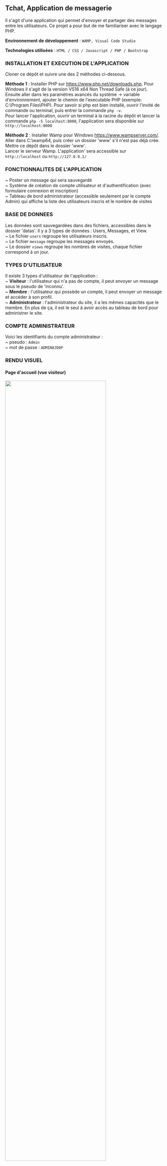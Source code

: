## Tchat, Application de messagerie
  
Il s'agit d'une application qui permet d'envoyer et partager des messages entre les utilisateurs.
Ce projet a pour but de me familiariser avec le langage PHP.
  
**Environnement de développement** :
``WAMP, Visual Code Studio``
  
**Technologies utilisées** :
``HTML / CSS / Javascript / PHP / Bootstrap``
  
### INSTALLATION ET EXECUTION DE L'APPLICATION
  
Cloner ce dépôt et suivre une des 2 méthodes ci-dessous.  
  
__Méthode 1__ : Installer PHP sur https://www.php.net/downloads.php. Pour Windows il s'agit de la version VS16 x64 Non Thread Safe (à ce jour). Ensuite aller dans les paramètres avancés du système -> variable d'environnement, ajouter le chemin de l'executable PHP (exemple: C:\Program Files\PHP).
Pour savoir si php est bien installé, ouvrir l'invité de commande ou terminal, puis entrer la commande ``php -v``.  
Pour lancer l'application, ouvrir un terminal à la racine du dépôt et lancer la commande ``php -S localhost:8000``, l'application sera disponible sur ``http://localhost:8000``

__Méthode 2__ : Installer Wamp pour Windows https://www.wampserver.com/. Aller dans C:\wamp64, puis créer un dossier 'www' s'il n'est pas déjà crée. Mettre ce dépôt dans le dossier 'www'.  
Lancer le serveur Wamp. L'application' sera accessible sur ``http://localhost`` ou ``http://127.0.0.1/``

### FONCTIONNALITES DE L'APPLICATION
~ Poster un message qui sera sauvegardé  
~ Système de création de compte utilisateur et d'authentification (avec formulaire connexion et inscription)  
~ Tableau de bord administrateur (accessible seulement par le compte Admin) qui affiche la liste des utilisateurs inscris et le nombre de visites

### BASE DE DONNEES
Les données sont sauvegardées dans des fichiers, accessibles dans le dossier 'datas'.
Il y a 3 types de données : Users, Messages, et View.  
~ Le fichier `users` regroupe les utilisateurs inscris.  
~ Le fichier `message` regroupe les messages envoyés.  
~ Le dossier `views` regroupe les nombres de visites, chaque fichier correspond à un jour.

### TYPES D'UTILISATEUR
Il existe 3 types d'utilisateur de l'application :  
~ __Visiteur__ : l'utilisateur qui n'a pas de compte, il peut envoyer un message sous le pseudo de 'inconnu'.  
~ __Membre__ : l'utilisateur qui possède un compte, il peut envoyer un message et accéder à son profil.  
~ __Administrateur__ : l'administrateur du site, il a les mêmes capacités que le membre. En plus de ça, il est le seul à avoir accès au tableau de bord pour administrer le site.

### COMPTE ADMINISTRATEUR
Voici les identifiants du compte administrateur :  
~ pseudo : `Admin`  
~ mot de passe : `ADMIN8JD0F`


### RENDU VISUEL

#### Page d'accueil (vue visiteur)
<img src="https://i.ibb.co/gyC7279/home-1.jpg" width="80%px">

#### Page d'accueil (vue membre)
<img src="https://i.ibb.co/GQV1VfT/home-2.jpg" width="80%px">

#### Page d'accueil (vue administrateur)
<img src="https://i.ibb.co/wMkH1Nc/home-3.jpg" width="80%px">

#### Page de profil
<img src="https://i.ibb.co/f1PJm7B/profile.jpg" width="80%px">

#### Page de connexion
<img src="https://i.ibb.co/Sm7FJ41/login.jpg" width="80%px">

#### Page d'inscription
<img src="https://i.ibb.co/qYdYTKf/signup.jpg" width="80%px">

#### Tableau de bord administrateur
<img src="https://i.ibb.co/LJVXp5V/dashboard.jpg" width="80%px">
